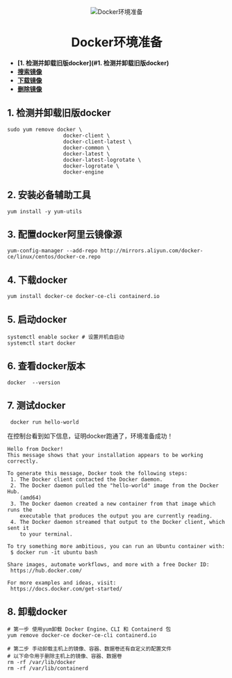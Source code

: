 <div align="center">
  <img
  src="https://raw.githubusercontent.com/workcjl/image_store/main/img/docker-command.png" alt="Docker环境准备"/>
  <h1 align="center">
  Docker环境准备
  </h1>
</div>

- **[1. 检测并卸载旧版docker](#1. 检测并卸载旧版docker)**
- **[搜索镜像](#搜索镜像)**
- **[下载镜像](#下载镜像)**
- **[删除镜像](#删除镜像)**

## 1. 检测并卸载旧版docker

```shell
sudo yum remove docker \
                  docker-client \
                  docker-client-latest \
                  docker-common \
                  docker-latest \
                  docker-latest-logrotate \
                  docker-logrotate \
                  docker-engine
```

## 2. 安装必备辅助工具

```shell
yum install -y yum-utils
```

## 3. 配置docker阿里云镜像源

```shell
yum-config-manager --add-repo http://mirrors.aliyun.com/docker-ce/linux/centos/docker-ce.repo
```

## 4. 下载docker

```shell
yum install docker-ce docker-ce-cli containerd.io
```

## 5. 启动docker

```shell
systemctl enable socker # 设置开机自启动
systemctl start docker
```

## 6. 查看docker版本

```
docker  --version
```

## 7. 测试docker

```shell
 docker run hello-world
```

在控制台看到如下信息，证明docker跑通了，环境准备成功！

```shell
Hello from Docker!
This message shows that your installation appears to be working correctly.

To generate this message, Docker took the following steps:
 1. The Docker client contacted the Docker daemon.
 2. The Docker daemon pulled the "hello-world" image from the Docker Hub.
    (amd64)
 3. The Docker daemon created a new container from that image which runs the
    executable that produces the output you are currently reading.
 4. The Docker daemon streamed that output to the Docker client, which sent it
    to your terminal.

To try something more ambitious, you can run an Ubuntu container with:
 $ docker run -it ubuntu bash

Share images, automate workflows, and more with a free Docker ID:
 https://hub.docker.com/

For more examples and ideas, visit:
 https://docs.docker.com/get-started/
```

## 8. 卸载docker

```shell
# 第一步 使用yum卸载 Docker Engine、CLI 和 Containerd 包
yum remove docker-ce docker-ce-cli containerd.io
```

```shell
# 第二步 手动卸载主机上的镜像、容器、数据卷还有自定义的配置文件
# 以下命令用于删除主机上的镜像、容器、数据卷
rm -rf /var/lib/docker
rm -rf /var/lib/containerd
```

